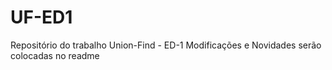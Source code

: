# UF-ED1
Repositório do trabalho Union-Find - ED-1
Modificações e Novidades serão colocadas no readme
